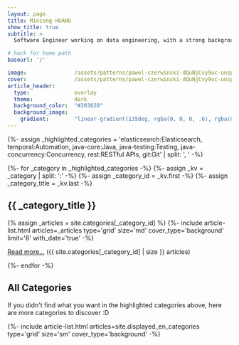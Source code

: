 ```yaml
---
layout: page
title: Mincong HUANG
show_title: true
subtitle: >
  Software Engineer working on data engineering, with a strong background in Java, Elasticsearch, and DevOps.

# hack for home path
baseurl: '/'

image:               /assets/patterns/pawel-czerwinski-dQuNjCvy9uc-unsplash.jpg
cover:               /assets/patterns/pawel-czerwinski-dQuNjCvy9uc-unsplash.jpg
article_header:
  type:              overlay
  theme:             dark
  background_color:  "#203028"
  background_image:
    gradient:        "linear-gradient(135deg, rgba(0, 0, 0, .6), rgba(0, 0, 0, .4))"
---
```


{%- assign _highlighted_categories = 'elasticsearch:Elasticsearch, temporal:Automation, java-core:Java, java-testing:Testing, java-concurrency:Concurrency, rest:RESTful APIs, git:Git' | split: ', ' -%}

{%- for _category in _highlighted_categories -%}
  {%- assign _kv = _category | split: ':' -%}
  {%- assign _category_id = _kv.first -%}
  {%- assign _category_title = _kv.last -%}

  <div class="article__content">
    <h2>{{ _category_title }}</h2>
  </div>

  <div class="layout--articles">
    <section class="my-5">
      {% assign _articles = site.categories[_category_id] %}
      {%- include article-list.html
            articles=_articles
            type='grid'
            size='md'
            cover_type='background'
            limit='6'
            with_date='true'
      -%}
      <p>
        <a href="/en/categories/{{ _category_id }}/">Read more...</a> ({{ site.categories[_category_id] | size }} articles)
      </p>
    </section>
  </div>
{%- endfor -%}


<div class="article__content">
  <h2>All Categories</h2>
  <p>If you didn't find what you want in the highlighted categories above, here are more categories to discover :D</p>
</div>

<div class="layout--articles">
  <section class="my-5">
    {%- include article-list.html articles=site.displayed_en_categories type='grid' size='sm' cover_type='background' -%}
  </section>
</div>
